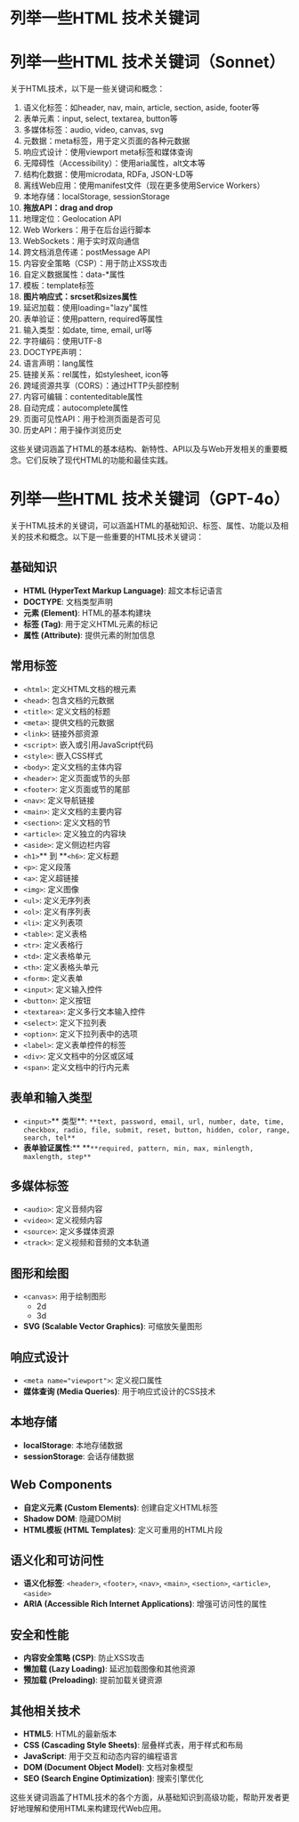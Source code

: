 
# 列举一些HTML 技术关键词


# 列举一些HTML 技术关键词（Sonnet）
关于HTML技术，以下是一些关键词和概念：

1. 语义化标签：如header, nav, main, article, section, aside, footer等
2. 表单元素：input, select, textarea, button等
3. 多媒体标签：audio, video, canvas, svg
4. 元数据：meta标签，用于定义页面的各种元数据
5. 响应式设计：使用viewport meta标签和媒体查询
6. 无障碍性（Accessibility）：使用aria属性，alt文本等
7. 结构化数据：使用microdata, RDFa, JSON-LD等
8. 离线Web应用：使用manifest文件（现在更多使用Service Workers）
9. 本地存储：localStorage, sessionStorage
10. **拖放API：drag and drop**
11. 地理定位：Geolocation API
12. Web Workers：用于在后台运行脚本
13. WebSockets：用于实时双向通信
14. 跨文档消息传递：postMessage API
15. 内容安全策略（CSP）：用于防止XSS攻击
16. 自定义数据属性：data-*属性
17. 模板：template标签
18. **图片响应式：srcset和sizes属性**
19. 延迟加载：使用loading="lazy"属性
20. 表单验证：使用pattern, required等属性
21. 输入类型：如date, time, email, url等
22. 字符编码：使用UTF-8
23. DOCTYPE声明：
24. 语言声明：lang属性
25. 链接关系：rel属性，如stylesheet, icon等
26. 跨域资源共享（CORS）：通过HTTP头部控制
27. 内容可编辑：contenteditable属性
28. 自动完成：autocomplete属性
29. 页面可见性API：用于检测页面是否可见
30. 历史API：用于操作浏览历史

这些关键词涵盖了HTML的基本结构、新特性、API以及与Web开发相关的重要概念。它们反映了现代HTML的功能和最佳实践。


# 列举一些HTML 技术关键词（GPT-4o）
关于HTML技术的关键词，可以涵盖HTML的基础知识、标签、属性、功能以及相关的技术和概念。以下是一些重要的HTML技术关键词：

## 基础知识

- **HTML (HyperText Markup Language)**: 超文本标记语言
- **DOCTYPE**: 文档类型声明
- **元素 (Element)**: HTML的基本构建块
- **标签 (Tag)**: 用于定义HTML元素的标记
- **属性 (Attribute)**: 提供元素的附加信息

## 常用标签

- `<html>`: 定义HTML文档的根元素
- `<head>`: 包含文档的元数据
- `<title>`: 定义文档的标题
- `<meta>`: 提供文档的元数据
- `<link>`: 链接外部资源
- `<script>`: 嵌入或引用JavaScript代码
- `<style>`: 嵌入CSS样式
- `<body>`: 定义文档的主体内容
- `<header>`: 定义页面或节的头部
- `<footer>`: 定义页面或节的尾部
- `<nav>`: 定义导航链接
- `<main>`: 定义文档的主要内容
- `<section>`: 定义文档的节
- `<article>`: 定义独立的内容块
- `<aside>`: 定义侧边栏内容
- `<h1>`** 到 **`<h6>`: 定义标题
- `<p>`: 定义段落
- `<a>`: 定义超链接
- `<img>`: 定义图像
- `<ul>`: 定义无序列表
- `<ol>`: 定义有序列表
- `<li>`: 定义列表项
- `<table>`: 定义表格
- `<tr>`: 定义表格行
- `<td>`: 定义表格单元
- `<th>`: 定义表格头单元
- `<form>`: 定义表单
- `<input>`: 定义输入控件
- `<button>`: 定义按钮
- `<textarea>`: 定义多行文本输入控件
- `<select>`: 定义下拉列表
- `<option>`: 定义下拉列表中的选项
- `<label>`: 定义表单控件的标签
- `<div>`: 定义文档中的分区或区域
- `<span>`: 定义文档中的行内元素

## 表单和输入类型

- `<input>`** 类型**: `**text, password, email, url, number, date, time, checkbox, radio, file, submit, reset, button, hidden, color, range, search, tel**`
- **表单验证属性**:** **`**required, pattern, min, max, minlength, maxlength, step**`

## 多媒体标签

- `<audio>`: 定义音频内容
- `<video>`: 定义视频内容
- `<source>`: 定义多媒体资源
- `<track>`: 定义视频和音频的文本轨道

## 图形和绘图

- `<canvas>`: 用于绘制图形
   - 2d
   - 3d
- **SVG (Scalable Vector Graphics)**: 可缩放矢量图形

## 响应式设计

- `<meta name="viewport">`: 定义视口属性
- **媒体查询 (Media Queries)**: 用于响应式设计的CSS技术

## 本地存储

- **localStorage**: 本地存储数据
- **sessionStorage**: 会话存储数据

## Web Components

- **自定义元素 (Custom Elements)**: 创建自定义HTML标签
- **Shadow DOM**: 隐藏DOM树
- **HTML模板 (HTML Templates)**: 定义可重用的HTML片段

## 语义化和可访问性

- **语义化标签**: `<header>`, `<footer>`, `<nav>`, `<main>`, `<section>`, `<article>`, `<aside>`
- **ARIA (Accessible Rich Internet Applications)**: 增强可访问性的属性

## 安全和性能

- **内容安全策略 (CSP)**: 防止XSS攻击
- **懒加载 (Lazy Loading)**: 延迟加载图像和其他资源
- **预加载 (Preloading)**: 提前加载关键资源

## 其他相关技术

- **HTML5**: HTML的最新版本
- **CSS (Cascading Style Sheets)**: 层叠样式表，用于样式和布局
- **JavaScript**: 用于交互和动态内容的编程语言
- **DOM (Document Object Model)**: 文档对象模型
- **SEO (Search Engine Optimization)**: 搜索引擎优化

这些关键词涵盖了HTML技术的各个方面，从基础知识到高级功能，帮助开发者更好地理解和使用HTML来构建现代Web应用。

